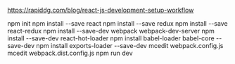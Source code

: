 https://rapiddg.com/blog/react-js-development-setup-workflow

npm init
npm install --save react
npm install --save redux
npm install --save react-redux
npm install --save-dev webpack webpack-dev-server
npm install --save-dev react-hot-loader
npm install babel-loader babel-core --save-dev
npm install exports-loader --save-dev
mcedit webpack.config.js
mcedit webpack.dist.config.js
npm run dev
